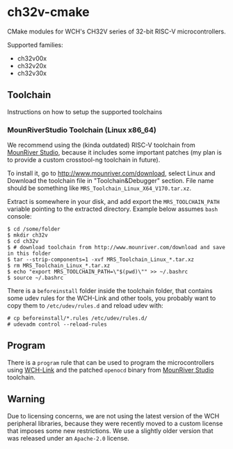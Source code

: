 # ch32v-cmake

CMake modules for WCH's CH32V series of 32-bit RISC-V microcontrollers.

Supported families:

- ch32v00x
- ch32v20x
- ch32v30x


## Toolchain

Instructions on how to setup the supported toolchains


### MounRiverStudio Toolchain (Linux x86_64)

We recommend using the (kinda outdated) RISC-V toolchain from [MounRiver Studio](http://www.mounriver.com/download), because it includes some important patches (my plan is to provide a custom crosstool-ng toolchain in future).

To install it, go to http://www.mounriver.com/download, select Linux and Download the toolchain file in "Toolchain&Debugger" section. File name should be something like `MRS_Toolchain_Linux_X64_V170.tar.xz`.

Extract is somewhere in your disk, and add export the `MRS_TOOLCHAIN_PATH` variable pointing to the extracted directory. Example below assumes `bash` console:

```console
$ cd /some/folder
$ mkdir ch32v
$ cd ch32v
$ # download toolchain from http://www.mounriver.com/download and save in this folder
$ tar --strip-components=1 -xvf MRS_Toolchain_Linux_*.tar.xz
$ rm MRS_Toolchain_Linux_*.tar.xz
$ echo "export MRS_TOOLCHAIN_PATH=\"$(pwd)\"" >> ~/.bashrc
$ source ~/.bashrc
```

There is a `beforeinstall` folder inside the toolchain folder, that contains some udev rules for the WCH-Link and other tools, you probably want to copy them to `/etc/udev/rules.d` and reload udev with:

```console
# cp beforeinstall/*.rules /etc/udev/rules.d/
# udevadm control --reload-rules
```


## Program

There is a `program` rule that can be used to program the microcontrollers using [WCH-Link](http://www.wch-ic.com/products/WCH-Link.html) and the patched `openocd` binary from [MounRiver Studio](http://www.mounriver.com/download) toolchain.


## Warning

Due to licensing concerns, we are not using the latest version of the WCH peripheral libraries, because they were recently moved to a custom license that imposes some new restrictions. We use a slightly older version that was released under an `Apache-2.0` license.
